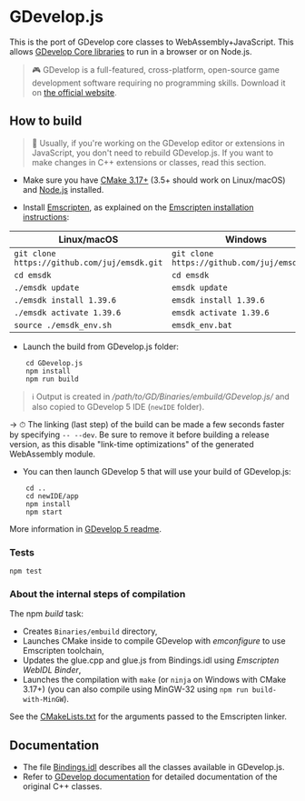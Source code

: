 # GDevelop.js

This is the port of GDevelop core classes to WebAssembly+JavaScript. This allows [GDevelop Core libraries](https://github.com/4ian/GDevelop) to run in a browser or on Node.js.

> 🎮 GDevelop is a full-featured, cross-platform, open-source game development software requiring no programming skills. Download it on [the official website](https://gdevelop-app.com).

## How to build

> 👋 Usually, if you're working on the GDevelop editor or extensions in JavaScript, you don't need to rebuild GDevelop.js. If you want to make changes in C++ extensions or classes, read this section.

- Make sure you have [CMake 3.17+](http://www.cmake.org/) (3.5+ should work on Linux/macOS) and [Node.js](https://nodejs.org/) installed.

- Install [Emscripten](https://github.com/kripken/emscripten), as explained on the [Emscripten installation instructions](http://kripken.github.io/emscripten-site/docs/getting_started/downloads.html):

| Linux/macOS                                  | Windows                                      |
| -------------------------------------------- | -------------------------------------------- |
| `git clone https://github.com/juj/emsdk.git` | `git clone https://github.com/juj/emsdk.git` |
| `cd emsdk`                                   | `cd emsdk`                                   |
| `./emsdk update`                             | `emsdk update`                               |
| `./emsdk install 1.39.6`                     | `emsdk install 1.39.6`                       |
| `./emsdk activate 1.39.6`                    | `emsdk activate 1.39.6`                      |
| `source ./emsdk_env.sh`                      | `emsdk_env.bat`                              |

- Launch the build from GDevelop.js folder:

```shell
    cd GDevelop.js
    npm install
    npm run build
```

> ℹ️ Output is created in _/path/to/GD/Binaries/embuild/GDevelop.js/_ and also copied to GDevelop 5 IDE (`newIDE` folder).

-> ⏱ The linking (last step) of the build can be made a few seconds faster by specifying `-- --dev`. Be sure to remove it before building a release version, as this disable "link-time optimizations" of the generated WebAssembly module.

- You can then launch GDevelop 5 that will use your build of GDevelop.js:

```shell
    cd ..
    cd newIDE/app
    npm install
    npm start
```

More information in [GDevelop 5 readme](https://github.com/4ian/GD/blob/master/newIDE/README.md).

### Tests

```
npm test
```

### About the internal steps of compilation

The npm _build_ task:

- Creates `Binaries/embuild` directory,
- Launches CMake inside to compile GDevelop with _emconfigure_ to use Emscripten toolchain,
- Updates the glue.cpp and glue.js from Bindings.idl using _Emscripten WebIDL Binder_,
- Launches the compilation with `make` (or `ninja` on Windows with CMake 3.17+) (you can also compile using MinGW-32 using `npm run build-with-MinGW`).

See the [CMakeLists.txt](./CMakeLists.txt) for the arguments passed to the Emscripten linker.

## Documentation

- The file [Bindings.idl](https://github.com/4ian/GDevelop/blob/master/GDevelop.js/Bindings/Bindings.idl) describes all the classes available in GDevelop.js.
- Refer to [GDevelop documentation](https://docs.gdevelop-app.com/GDCore%20Documentation/) for detailed documentation of the original C++ classes.
